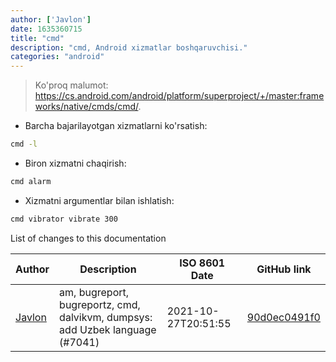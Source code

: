 ```yaml
---
author: ['Javlon']
date: 1635360715
title: "cmd"
description: "cmd, Android xizmatlar boshqaruvchisi."
categories: "android"
---
```

> Ko'proq malumot: <https://cs.android.com/android/platform/superproject/+/master:frameworks/native/cmds/cmd/>.

- Barcha bajarilayotgan xizmatlarni ko'rsatish:

```bash
cmd -l
```

- Biron xizmatni chaqirish:

```bash
cmd alarm
```

- Xizmatni argumentlar bilan ishlatish:

```bash
cmd vibrator vibrate 300
```
List of changes to this documentation


Author | Description | ISO 8601 Date | GitHub link
------|-----|-----|-----
[Javlon](mailto:56770292+javlonrahimov@users.noreply.github.com) | am, bugreport, bugreportz, cmd, dalvikvm, dumpsys: add Uzbek language (#7041) | 2021-10-27T20:51:55 | [90d0ec0491f0](https://github.com/tldr-pages/tldr/commit/90d0ec0491f0700ab86dd9a2cef848c38847c63f)

